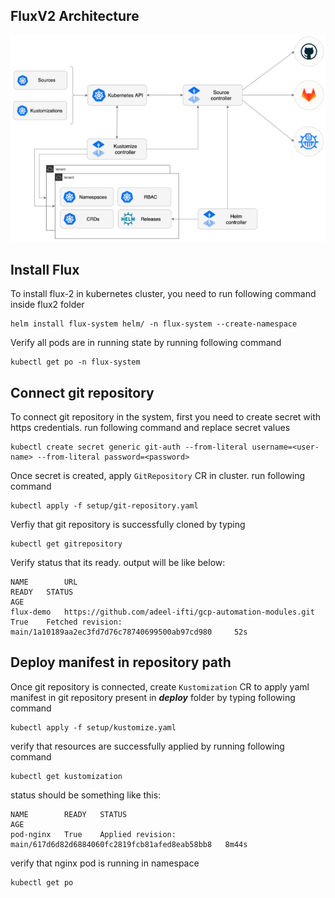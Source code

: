 ## FluxV2 Architecture

![alt text](../assets/fluxcd-design.png)

## Install Flux

To install flux-2 in kubernetes cluster, you need to run following command inside flux2 folder

```
helm install flux-system helm/ -n flux-system --create-namespace
```

Verify all pods are in running state by running following command

```
kubectl get po -n flux-system
```

## Connect git repository 

To connect git repository in the system, first you need to create secret with https credentials. run following command and replace secret values

```
kubectl create secret generic git-auth --from-literal username=<user-name> --from-literal password=<password>
```

Once secret is created, apply ```GitRepository``` CR in cluster. run following command

```
kubectl apply -f setup/git-repository.yaml
```

Verfiy that git repository is successfully cloned by typing

```
kubectl get gitrepository 
```

Verify status that its ready. output will be like below:


```
NAME        URL                                                        READY   STATUS                                                              AGE
flux-demo   https://github.com/adeel-ifti/gcp-automation-modules.git   True    Fetched revision: main/1a10189aa2ec3fd7d76c78740699500ab97cd980     52s
```

## Deploy manifest in repository path

Once git repository is connected, create ```Kustomization``` CR to apply yaml manifest in git repository present in ***deploy*** folder by typing following command

```
kubectl apply -f setup/kustomize.yaml
```

verify that resources are successfully applied by running following command

```
kubectl get kustomization
```

status should be something like this:

```
NAME        READY   STATUS                                                            AGE
pod-nginx   True    Applied revision: main/617d6d82d6884060fc2819fcb81afed8eab58bb8   8m44s
```

verify that nginx pod is running in namespace

```
kubectl get po
```
